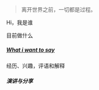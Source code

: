 > 离开世界之前，一切都是过程。

Hi，我是谁

目前做什么


##### [What i want to say](https://www.bing.com/search?q=%E6%88%91%E6%83%B3%E8%AF%B4%E7%9A%84%E8%AF%9D&go=%E6%90%9C%E7%B4%A2&qs=ds&form=QBRE)

经历、兴趣，评语和解释 


##### 演讲与分享
 